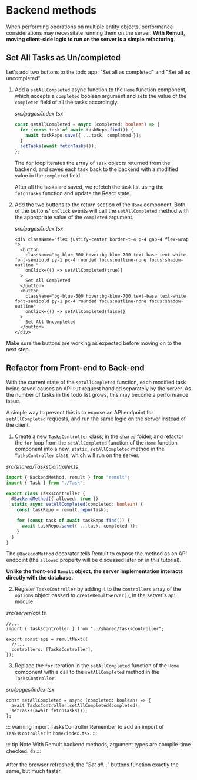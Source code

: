 # Backend methods

When performing operations on multiple entity objects, performance considerations may necessitate running them on the server. **With Remult, moving client-side logic to run on the server is a simple refactoring**.

## Set All Tasks as Un/completed

Let's add two buttons to the todo app: "Set all as completed" and "Set all as uncompleted".

1. Add a `setAllCompleted` async function to the `Home` function component, which accepts a `completed` boolean argument and sets the value of the `completed` field of all the tasks accordingly.

   _src/pages/index.tsx_

   ```ts
   const setAllCompleted = async (completed: boolean) => {
     for (const task of await taskRepo.find()) {
       await taskRepo.save({ ...task, completed });
     }
     setTasks(await fetchTasks());
   };
   ```

   The `for` loop iterates the array of `Task` objects returned from the backend, and saves each task back to the backend with a modified value in the `completed` field.

   After all the tasks are saved, we refetch the task list using the `fetchTasks` function and update the React state.

2. Add the two buttons to the return section of the `Home` component. Both of the buttons' `onClick` events will call the `setAllCompleted` method with the appropriate value of the `completed` argument.

   _src/pages/index.tsx_

   ```tsx
   <div className="flex justify-center border-t-4 p-4 gap-4 flex-wrap ">
     <button
       className="bg-blue-500 hover:bg-blue-700 text-base text-white font-semibold py-1 px-4 rounded focus:outline-none focus:shadow-outline "
       onClick={() => setAllCompleted(true)}
     >
       Set All Completed
     </button>
     <button
       className="bg-blue-500 hover:bg-blue-700 text-base text-white font-semibold py-1 px-4 rounded focus:outline-none focus:shadow-outline"
       onClick={() => setAllCompleted(false)}
     >
       Set All Uncompleted
     </button>
   </div>
   ```

Make sure the buttons are working as expected before moving on to the next step.

## Refactor from Front-end to Back-end

With the current state of the `setAllCompleted` function, each modified task being saved causes an API `PUT` request handled separately by the server. As the number of tasks in the todo list grows, this may become a performance issue.

A simple way to prevent this is to expose an API endpoint for `setAllCompleted` requests, and run the same logic on the server instead of the client.

1. Create a new `TasksController` class, in the `shared` folder, and refactor the `for` loop from the `setAllCompleted` function of the `Home` function component into a new, `static`, `setAllCompleted` method in the `TasksController` class, which will run on the server.

_src/shared/TasksController.ts_

```ts
import { BackendMethod, remult } from "remult";
import { Task } from "./Task";

export class TasksController {
  @BackendMethod({ allowed: true })
  static async setAllCompleted(completed: boolean) {
    const taskRepo = remult.repo(Task);

    for (const task of await taskRepo.find()) {
      await taskRepo.save({ ...task, completed });
    }
  }
}
```

The `@BackendMethod` decorator tells Remult to expose the method as an API endpoint (the `allowed` property will be discussed later on in this tutorial).

**Unlike the front-end `Remult` object, the server implementation interacts directly with the database.**

2. Register `TasksController` by adding it to the `controllers` array of the `options` object passed to `createRemultServer()`, in the server's `api` module:

_src/server/api.ts_

```ts{2,6}
//...
import { TasksController } from "../shared/TasksController";

export const api = remultNext({
  //...
  controllers: [TasksController],
});
```

3. Replace the `for` iteration in the `setAllCompleted` function of the `Home` component with a call to the `setAllCompleted` method in the `TasksController`.

_src/pages/index.tsx_

```tsx{2}
const setAllCompleted = async (completed: boolean) => {
  await TasksController.setAllCompleted(completed);
  setTasks(await fetchTasks());
};
```

::: warning Import TasksController
Remember to add an import of `TasksController` in `home/index.tsx`.
:::

::: tip Note
With Remult backend methods, argument types are compile-time checked. :thumbsup:
:::

After the browser refreshed, the _"Set all..."_ buttons function exactly the same, but much faster.

